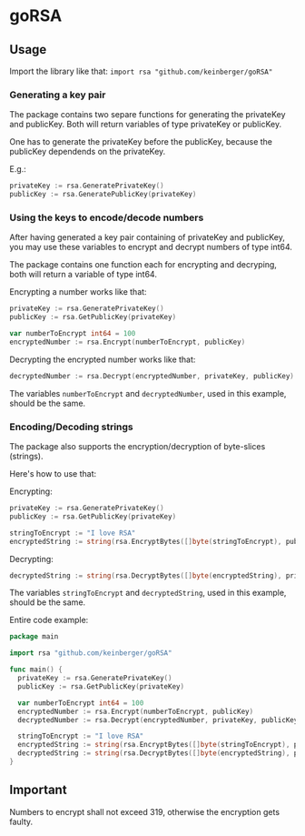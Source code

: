 # goRSA

## Usage

Import the library like that: `import rsa "github.com/keinberger/goRSA"`

### Generating a key pair

The package contains two separe functions for generating the privateKey and publicKey. Both will return variables of type privateKey or publicKey.

One has to generate the privateKey before the publicKey, because the publicKey dependends on the privateKey.

E.g.: 
```Go
privateKey := rsa.GeneratePrivateKey()
publicKey := rsa.GeneratePublicKey(privateKey)
```

### Using the keys to encode/decode numbers

After having generated a key pair containing of privateKey and publicKey, you may use these variables to encrypt and decrypt numbers of type int64.

The package contains one function each for encrypting and decryping, both will return a variable of type int64.

Encrypting a number works like that: 
```Go
privateKey := rsa.GeneratePrivateKey()
publicKey := rsa.GetPublicKey(privateKey)

var numberToEncrypt int64 = 100
encryptedNumber := rsa.Encrypt(numberToEncrypt, publicKey)
```

Decrypting the encrypted number works like that: 
```Go
decryptedNumber := rsa.Decrypt(encryptedNumber, privateKey, publicKey)
```

The variables `numberToEncrypt` and `decryptedNumber`, used in this example, should be the same.

### Encoding/Decoding strings

The package also supports the encryption/decryption of byte-slices (strings).

Here's how to use that:

Encrypting:
```Go
privateKey := rsa.GeneratePrivateKey()
publicKey := rsa.GetPublicKey(privateKey)

stringToEncrypt := "I love RSA"
encryptedString := string(rsa.EncryptBytes([]byte(stringToEncrypt), publicKey))
```

Decrypting:
```Go
decryptedString := string(rsa.DecryptBytes([]byte(encryptedString), privateKey, publicKey))
```

The variables `stringToEncrypt` and `decryptedString`, used in this example, should be the same.

Entire code example:
```Go
package main

import rsa "github.com/keinberger/goRSA"

func main() {
  privateKey := rsa.GeneratePrivateKey()
  publicKey := rsa.GetPublicKey(privateKey)

  var numberToEncrypt int64 = 100
  encryptedNumber := rsa.Encrypt(numberToEncrypt, publicKey)
  decryptedNumber := rsa.Decrypt(encryptedNumber, privateKey, publicKey)

  stringToEncrypt := "I love RSA"
  encryptedString := string(rsa.EncryptBytes([]byte(stringToEncrypt), publicKey))
  decryptedString := string(rsa.DecryptBytes([]byte(encryptedString), privateKey, publicKey))
}
```

## Important

Numbers to encrypt shall not exceed 319, otherwise the encryption gets faulty.
